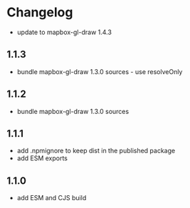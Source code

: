 # Changelog

- update to mapbox-gl-draw 1.4.3

## 1.1.3

- bundle mapbox-gl-draw 1.3.0 sources - use resolveOnly

## 1.1.2

- bundle mapbox-gl-draw 1.3.0 sources

## 1.1.1

- add .npmignore to keep dist in the published package
- add ESM exports

## 1.1.0

- add ESM and CJS build
